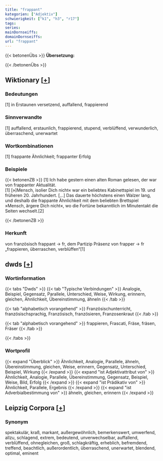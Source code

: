 ```yaml
---
title: "frappant"
kategorien: ["Adjektiv"]
schwierigkeit: ["k1", "h3", "r17"]
tags:
series:
mainDornseiffs:
domainDornseiffs:
url: "frappant"
---
```


{{< betonenÜbs >}}
**Übersetzung:**  
  
{{< /betonenÜbs >}}

## Wiktionary [[+](https://de.wiktionary.org/wiki/frappant)]

### Bedeutungen
[1] in Erstaunen versetzend, auffallend, frappierend  

### Sinnverwandte
[1] auffallend, erstaunlich, frappierend, stupend, verblüffend, verwunderlich, überraschend, unerwartet  

### Wortkombinationen
[1] frappante Ähnlichkeit; frappanter Erfolg  

### Beispiele
{{< betonenZB >}}
[1] Ich habe gestern einen alten Roman gelesen, der war von frappanter Aktualität.  
[1] [»]Mensch, isolier Dich nicht« war ein beliebtes Kabinettspiel im 19. und früheren 20. Jahrhundert. […] Das dauerte höchstens einen Walzer lang, und deshalb die frappante Ähnlichkeit mit dem beliebten Brettspiel »Mensch, ärgere Dich nicht«, wo die Fortüne bekanntlich im Minutentakt die Seiten wechselt.[2]  

{{< /betonenZB >}}
### Herkunft
von französisch frappant → fr, dem Partizip Präsenz von frapper → fr „frappieren, überraschen, verblüffen“[1]  



## dwds [[+](https://www.dwds.de/wb/frappant)]

### Wortinformation
{{< tabs "Dwds" >}}
{{< tab "Typische Verbindungen" >}}
Analogie, Beispiel, Gegensatz, Parallele, Unterschied, Weise, Wirkung, erinnern, gleichen, Ähnlichkeit, Übereinstimmung, ähneln
{{< /tab >}}

{{< tab "alphabetisch vorangehend" >}}
Französischunterricht, französischsprachig, Französisch, französieren, Franzosenkraut
{{< /tab >}}

{{< tab "alphabetisch vorangehend" >}}
frappieren, Frascati, Fräse, fräsen, Fräser
{{< /tab >}}

{{< /tabs >}}

### Wortprofil
{{< expand "Überblick" >}} Ähnlichkeit, Analogie, Parallele, ähneln, Übereinstimmung, gleichen, Weise, erinnern, Gegensatz, Unterschied, Beispiel, Wirkung {{< /expand >}}
{{< expand "ist Adjektivattribut von" >}} Ähnlichkeit, Analogie, Parallele, Übereinstimmung, Gegensatz, Beispiel, Weise, Bild, Erfolg {{< /expand >}}
{{< expand "ist Prädikativ von" >}} Ähnlichkeit, Parallele, Ergebnis {{< /expand >}}
{{< expand "ist Adverbialbestimmung von" >}} ähneln, gleichen, erinnern {{< /expand >}}

## Leipzig Corpora [[+](https://corpora.uni-leipzig.de/en/res?word=frappant&corpusId=deu_newscrawl-public_2018)]


### Synonym
spektakulär, kraß, markant, außergewöhnlich, bemerkenswert, umwerfend, allzu, schlagend, extrem, bedeutend, unverwechselbar, auffallend, verblüffend, ohnegleichen, groß, schlagkräftig, erheblich, befremdend, treffend, beachtlich, außerordentlich, überraschend, unerwartet, blendend, optimal, eminent

